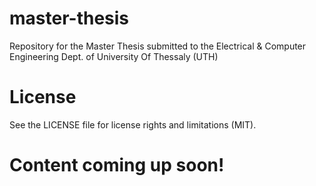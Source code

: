 # master-thesis
Repository for the Master Thesis submitted to the Electrical &amp; Computer Engineering Dept. of University Of Thessaly (UTH)

# License
See the LICENSE file for license rights and limitations (MIT).

# Content coming up soon!
